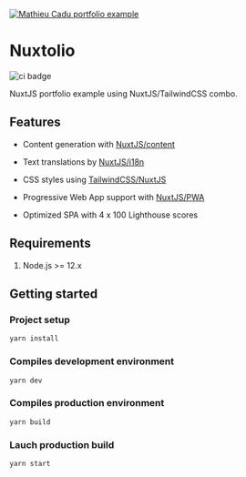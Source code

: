 [![Mathieu Cadu portfolio example](https://mathieu-cadu.com/banner.jpg)](https://mathieu-cadu.com)

# Nuxtolio

![ci badge](https://github.com/syskin/nuxtolio/workflows/CI/badge.svg)

NuxtJS portfolio example using NuxtJS/TailwindCSS combo.

## Features

- Content generation with [NuxtJS/content](https://content.nuxtjs.org)

- Text translations by [NuxtJS/i18n](https://i18n.nuxtjs.org)

- CSS styles using [TailwindCSS/NuxtJS](https://tailwindcss.nuxtjs.org)

- Progressive Web App support with [NuxtJS/PWA](https://pwa.nuxtjs.org)

- Optimized SPA with 4 x 100 Lighthouse scores

## Requirements
1. Node.js >= 12.x

## Getting started

### Project setup
```
yarn install
```

### Compiles development environment
```
yarn dev
```

### Compiles production environment
```
yarn build
```

### Lauch production build
```
yarn start
```

